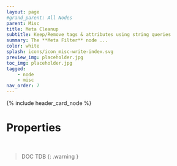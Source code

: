 ```yaml
---
layout: page
#grand_parent: All Nodes
parent: Misc
title: Meta Cleanup
subtitle: Keep/Remove tags & attributes using string queries
summary: The **Meta Filter** node ...
color: white
splash: icons/icon_misc-write-index.svg
preview_img: placeholder.jpg
toc_img: placeholder.jpg
tagged: 
    - node
    - misc
nav_order: 7
---
```


{% include header_card_node %}

# Properties
<br>

> DOC TDB
{: .warning }